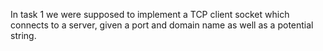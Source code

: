 In task 1 we were supposed to implement a TCP client socket which connects to a server, given a port and domain name as well as a potential string.
